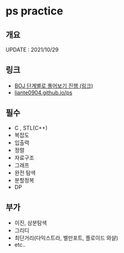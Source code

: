 # ps practice

## 개요

UPDATE : 2021/10/29

## 링크
- [BOJ 단계별로 풀어보기 진행 (링크)](https://www.acmicpc.net/step)
- [liante0904.github.io/ps](https://liante0904.github.io/ps)

## 필수
- C , STL(C++)
- 복잡도
- 입출력
- 정렬
- 자료구조
- 그래프
- 완전 탐색
- 분할정복
- DP

## 부가
- 이진, 삼분탐색
- 그리디
- 최단거리(다익스트라, 벨만포트, 플로이드 와샬)
- etc..